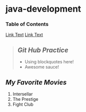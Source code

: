 # **java-development**

### Table of Contents
[Link Text](#git-hub-practice)
[Link Text](#my-favorite-movies)

> ## ***Git Hub Practice***
>
> - Using blockquotes here!
> - Awesome sauce!
>

## *My Favorite Movies*
1. Intersellar
2. The Prestige
3. Fight Club
